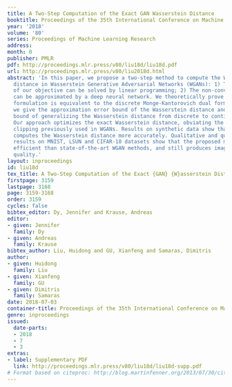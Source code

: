 ```yaml
---
title: A Two-Step Computation of the Exact GAN Wasserstein Distance
booktitle: Proceedings of the 35th International Conference on Machine Learning
year: '2018'
volume: '80'
series: Proceedings of Machine Learning Research
address: 
month: 0
publisher: PMLR
pdf: http://proceedings.mlr.press/v80/liu18d/liu18d.pdf
url: http://proceedings.mlr.press/v80/liu2018d.html
abstract: 'In this paper, we propose a two-step method to compute the Wasserstein
  distance in Wasserstein Generative Adversarial Networks (WGANs): 1) The convex part
  of our objective can be solved by linear programming; 2) The non-convex residual
  can be approximated by a deep neural network. We theoretically prove that the proposed
  formulation is equivalent to the discrete Monge-Kantorovich dual formulation. Furthermore,
  we give the approximation error bound of the Wasserstein distance and the error
  bound of generalizing the Wasserstein distance from discrete to continuous distributions.
  Our approach optimizes the exact Wasserstein distance, obviating the need for weight
  clipping previously used in WGANs. Results on synthetic data show that the our method
  computes the Wasserstein distance more accurately. Qualitative and quantitative
  results on MNIST, LSUN and CIFAR-10 datasets show that the proposed method is more
  efficient than state-of-the-art WGAN methods, and still produces images of comparable
  quality.'
layout: inproceedings
id: liu18d
tex_title: A Two-Step Computation of the Exact {GAN} {W}asserstein Distance
firstpage: 3159
lastpage: 3168
page: 3159-3168
order: 3159
cycles: false
bibtex_editor: Dy, Jennifer and Krause, Andreas
editor:
- given: Jennifer
  family: Dy
- given: Andreas
  family: Krause
bibtex_author: Liu, Huidong and GU, Xianfeng and Samaras, Dimitris
author:
- given: Huidong
  family: Liu
- given: Xianfeng
  family: GU
- given: Dimitris
  family: Samaras
date: 2018-07-03
container-title: Proceedings of the 35th International Conference on Machine Learning
genre: inproceedings
issued:
  date-parts:
  - 2018
  - 7
  - 3
extras:
- label: Supplementary PDF
  link: http://proceedings.mlr.press/v80/liu18d/liu18d-supp.pdf
# Format based on citeproc: http://blog.martinfenner.org/2013/07/30/citeproc-yaml-for-bibliographies/
---
```

